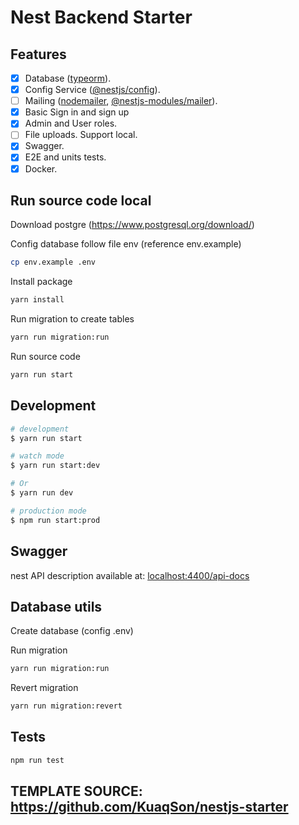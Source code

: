 # Nest Backend Starter

## Features

- [x] Database ([typeorm](https://typeorm.io/)).
- [x] Config Service ([@nestjs/config](https://www.npmjs.com/package/@nestjs/config)).
- [ ] Mailing ([nodemailer](https://www.npmjs.com/package/nodemailer), [@nestjs-modules/mailer](https://www.npmjs.com/package/@nestjs-modules/mailer)).
- [x] Basic Sign in and sign up
- [x] Admin and User roles.
- [ ] File uploads. Support local.
- [x] Swagger.
- [x] E2E and units tests.
- [x] Docker.

## Run source code local

Download postgre (https://www.postgresql.org/download/)

Config database follow file env (reference env.example)

```bash
cp env.example .env
```

Install package
```bash
yarn install
```

Run migration to create tables
```bash
yarn run migration:run
```

Run source code
```bash
yarn run start
```

## Development

```bash
# development
$ yarn run start

# watch mode
$ yarn run start:dev

# Or
$ yarn run dev

# production mode
$ npm run start:prod
```

## Swagger

nest API description available at: [localhost:4400/api-docs](http://localhost:4400/api-docs)

## Database utils

Create database (config .env)

Run migration

```bash
yarn run migration:run
```

Revert migration

```bash
yarn run migration:revert
```

## Tests

```bash
npm run test
```

## TEMPLATE SOURCE: <https://github.com/KuaqSon/nestjs-starter>

